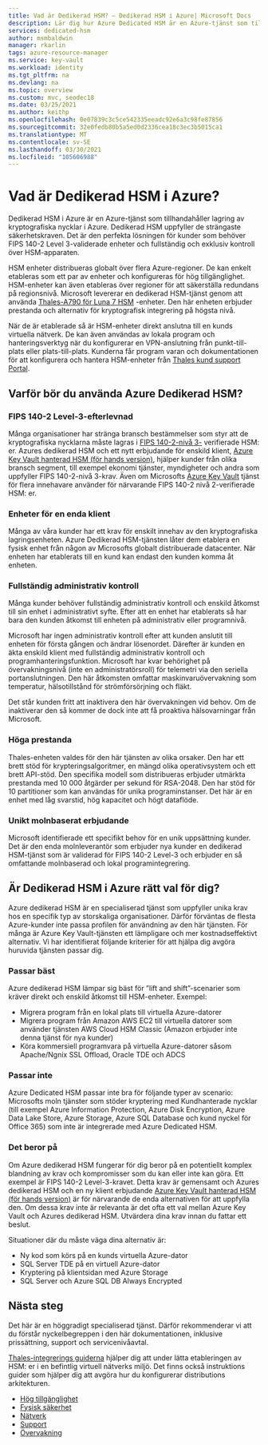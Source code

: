 ```yaml
---
title: Vad är Dedikerad HSM? – Dedikerad HSM i Azure| Microsoft Docs
description: Lär dig hur Azure Dedicated HSM är en Azure-tjänst som tillhandahåller lagring av kryptografiska nycklar i Azure.
services: dedicated-hsm
author: msmbaldwin
manager: rkarlin
tags: azure-resource-manager
ms.service: key-vault
ms.workload: identity
ms.tgt_pltfrm: na
ms.devlang: na
ms.topic: overview
ms.custom: mvc, seodec18
ms.date: 03/25/2021
ms.author: keithp
ms.openlocfilehash: 0e07839c3c5ce542335eeadc92e6a3c98fe87856
ms.sourcegitcommit: 32e0fedb80b5a5ed0d2336cea18c3ec3b5015ca1
ms.translationtype: MT
ms.contentlocale: sv-SE
ms.lasthandoff: 03/30/2021
ms.locfileid: "105606988"
---
```

# <a name="what-is-azure-dedicated-hsm"></a>Vad är Dedikerad HSM i Azure?

Dedikerad HSM i Azure är en Azure-tjänst som tillhandahåller lagring av kryptografiska nycklar i Azure. Dedikerad HSM uppfyller de strängaste säkerhetskraven. Det är den perfekta lösningen för kunder som behöver FIPS 140-2 Level 3-validerade enheter och fullständig och exklusiv kontroll över HSM-apparaten. 

 HSM enheter distribueras globalt över flera Azure-regioner. De kan enkelt etableras som ett par av enheter och konfigureras för hög tillgänglighet. HSM-enheter kan även etableras över regioner för att säkerställa redundans på regionsnivå. Microsoft levererar en dedikerad HSM-tjänst genom att använda [Thales-A790 för Luna 7 HSM](https://cpl.thalesgroup.com/encryption/hardware-security-modules/network-hsms) -enheter. Den här enheten erbjuder prestanda och alternativ för kryptografisk integrering på högsta nivå. 

När de är etablerade så är HSM-enheter direkt anslutna till en kunds virtuella nätverk. De kan även användas av lokala program och hanteringsverktyg när du konfigurerar en VPN-anslutning från punkt-till-plats eller plats-till-plats. Kunderna får program varan och dokumentationen för att konfigurera och hantera HSM-enheter från [Thales kund support Portal](https://supportportal.thalesgroup.com/csm).

## <a name="why-use-azure-dedicated-hsm"></a>Varför bör du använda Azure Dedikerad HSM?

### <a name="fips-140-2-level-3-compliance"></a>FIPS 140-2 Level-3-efterlevnad

Många organisationer har stränga bransch bestämmelser som styr att de kryptografiska nycklarna måste lagras i [FIPS 140-2-nivå 3-](https://csrc.nist.gov/publications/detail/fips/140/2/final) verifierade HSM: er. Azures dedikerad HSM och ett nytt erbjudande för enskild klient, [Azure Key Vault hanterad HSM (för hands version)](https://docs.microsoft.com/azure/key-vault/managed-hsm), hjälper kunder från olika bransch segment, till exempel ekonomi tjänster, myndigheter och andra som uppfyller FIPS 140-2-nivå 3-krav. Även om Microsofts [Azure Key Vault](https://docs.microsoft.com/azure/key-vault) tjänst för flera innehavare använder för närvarande FIPS 140-2 nivå 2-verifierade HSM: er. 

### <a name="single-tenant-devices"></a>Enheter för en enda klient

Många av våra kunder har ett krav för enskilt innehav av den kryptografiska lagringsenheten. Azure Dedikerad HSM-tjänsten låter dem etablera en fysisk enhet från någon av Microsofts globalt distribuerade datacenter. När enheten har etablerats till en kund kan endast den kunden komma åt enheten.

### <a name="full-administrative-control"></a>Fullständig administrativ kontroll

Många kunder behöver fullständig administrativ kontroll och enskild åtkomst till sin enhet i administrativt syfte. Efter att en enhet har etablerats så har bara den kunden åtkomst till enheten på administrativ eller programnivå.

 Microsoft har ingen administrativ kontroll efter att kunden anslutit till enheten för första gången och ändrar lösenordet. Därefter är kunden en äkta enskild klient med fullständig administrativ kontroll och programhanteringsfunktion. Microsoft har kvar behörighet på övervakningsnivå (inte en administratörsroll) för telemetri via den seriella portanslutningen. Den här åtkomsten omfattar maskinvaruövervakning som temperatur, hälsotillstånd för strömförsörjning och fläkt. 
 
 Det står kunden fritt att inaktivera den här övervakningen vid behov. Om de inaktiverar den så kommer de dock inte att få proaktiva hälsovarningar från Microsoft.

### <a name="high-performance"></a>Höga prestanda

Thales-enheten valdes för den här tjänsten av olika orsaker. Den har ett brett stöd för krypteringsalgoritmer, en mängd olika operativsystem och ett brett API-stöd. Den specifika modell som distribueras erbjuder utmärkta prestanda med 10 000 åtgärder per sekund för RSA-2048. Den har stöd för 10 partitioner som kan användas för unika programinstanser. Det här är en enhet med låg svarstid, hög kapacitet och högt dataflöde.

### <a name="unique-cloud-based-offering"></a>Unikt molnbaserat erbjudande

Microsoft identifierade ett specifikt behov för en unik uppsättning kunder. Det är den enda molnleverantör som erbjuder nya kunder en dedikerad HSM-tjänst som är validerad för FIPS 140-2 Level-3 och erbjuder en så omfattande molnbaserad och lokal programintegrering.

## <a name="is-azure-dedicated-hsm-right-for-you"></a>Är Dedikerad HSM i Azure rätt val för dig?

Azure dedikerad HSM är en specialiserad tjänst som uppfyller unika krav hos en specifik typ av storskaliga organisationer. Därför förväntas de flesta Azure-kunder inte passa profilen för användning av den här tjänsten. För många är Azure Key Vault-tjänsten ett lämpligare och mer kostnadseffektivt alternativ. Vi har identifierat följande kriterier för att hjälpa dig avgöra huruvida tjänsten passar dig.

### <a name="best-fit"></a>Passar bäst

Azure dedikerad HSM lämpar sig bäst för ”lift and shift”-scenarier som kräver direkt och enskild åtkomst till HSM-enheter. Exempel:

- Migrera program från en lokal plats till virtuella Azure-datorer
- Migrera program från Amazon AWS EC2 till virtuella datorer som använder tjänsten AWS Cloud HSM Classic (Amazon erbjuder inte denna tjänst för nya kunder)
- Köra kommersiell programvara på virtuella Azure-datorer såsom Apache/Ngnix SSL Offload, Oracle TDE och ADCS 

### <a name="not-a-fit"></a>Passar inte

Azure Dedicated HSM passar inte bra för följande typer av scenario: Microsofts moln tjänster som stöder kryptering med Kundhanterade nycklar (till exempel Azure Information Protection, Azure Disk Encryption, Azure Data Lake Store, Azure Storage, Azure SQL Database och kund nyckel för Office 365) som inte är integrerade med Azure Dedicated HSM.

### <a name="it-depends"></a>Det beror på

Om Azure dedikerad HSM fungerar för dig beror på en potentiellt komplex blandning av krav och kompromisser som du kan eller inte kan göra. Ett exempel är FIPS 140-2 Level-3-kravet. Detta krav är gemensamt och Azures dedikerad HSM och en ny klient erbjudande [Azure Key Vault hanterad HSM (för hands version)](https://docs.microsoft.com/azure/key-vault/managed-hsm) är för närvarande de enda alternativen för att uppfylla den. Om dessa krav inte är relevanta är det ofta ett val mellan Azure Key Vault och Azures dedikerad HSM. Utvärdera dina krav innan du fattar ett beslut.

Situationer där du måste väga dina alternativ är: 

- Ny kod som körs på en kunds virtuella Azure-dator
- SQL Server TDE på en virtuell Azure-dator
- Kryptering på klientsidan med Azure Storage
- SQL Server och Azure SQL DB Always Encrypted

## <a name="next-steps"></a>Nästa steg

Det här är en höggradigt specialiserad tjänst. Därför rekommenderar vi att du förstår nyckelbegreppen i den här dokumentationen, inklusive prissättning, support och servicenivåavtal. 

[Thales-integrerings guiderna](https://cpl.thalesgroup.com/partners/overview) hjälper dig att under lätta etableringen av HSM: er i en befintlig virtuell nätverks miljö. Det finns också instruktions guider som hjälper dig att avgöra hur du konfigurerar distributions arkitekturen.

* [Hög tillgänglighet](high-availability.md)
* [Fysisk säkerhet](physical-security.md)
* [Nätverk](networking.md)
* [Support](supportability.md)
* [Övervakning](monitoring.md)
